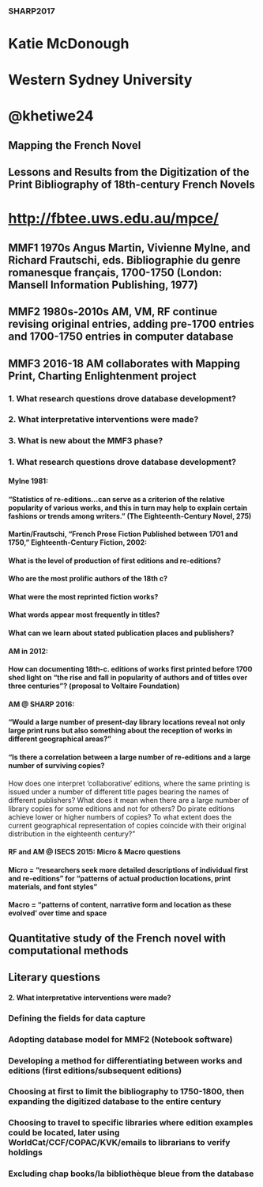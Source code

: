 ### SHARP2017
# Katie McDonough
# Western Sydney University
# @khetiwe24



## Mapping the French Novel
## Lessons and Results from the Digitization of the Print Bibliography of 18th-century French Novels
# http://fbtee.uws.edu.au/mpce/



## MMF1		1970s	Angus Martin, Vivienne Mylne, and Richard Frautschi, eds. Bibliographie du genre romanesque français, 1700-1750 (London: Mansell Information Publishing, 1977)
## MMF2		1980s-2010s AM, VM, RF continue revising original entries, adding pre-1700 entries and 1700-1750 entries in computer database
## MMF3		2016-18	AM collaborates with Mapping Print, Charting Enlightenment project


### 1. What research questions drove database development?
### 2. What interpretative interventions were made?
### 3. What is new about the MMF3 phase?


### 1. What research questions drove database development?
#### Mylne 1981:

#### “Statistics of re-editions…can serve as a criterion of the relative popularity of various works, and this in turn may help to explain certain fashions or trends among writers.” (The Eighteenth-Century Novel, 275) 


#### Martin/Frautschi, “French Prose Fiction Published between 1701 and 1750,” Eighteenth-Century Fiction, 2002: 

#### What is the level of production of first editions and re-editions?
#### Who are the most prolific authors of the 18th c?
#### What were the most reprinted fiction works?
#### What words appear most frequently in titles?
#### What can we learn about stated publication places and publishers?


#### AM in 2012:
#### How can documenting 18th-c. editions of works first printed before 1700 shed light on “the rise and fall in popularity of authors and of titles over three centuries”? (proposal to Voltaire Foundation)

#### AM @ SHARP 2016:
#### “Would a large number of present-day library locations reveal not only large print runs but also something about the reception of works in different geographical areas?” 
#### “Is there a correlation between a large number of re-editions and a large number of surviving copies? 
How does one interpret ‘collaborative’ editions, where the same printing is issued under a number of different title pages bearing the names of different publishers? What does it mean when there are a large number of library copies for some editions and not for others?
 Do pirate editions achieve lower or higher numbers of copies? 
To what extent does the current geographical representation of copies coincide with their original distribution in the eighteenth century?” 

#### RF and AM @ ISECS 2015: Micro & Macro questions

#### Micro = “researchers seek more detailed descriptions of individual first and re-editions” for “patterns of actual production locations, print materials, and font styles” 

#### Macro = “patterns of content, narrative form and location as these evolved’ over time and space 


## Quantitative study of the French novel with computational methods
## Literary questions


#### 2. What interpretative interventions were made?

### Defining the fields for data capture
### Adopting database model for MMF2 (Notebook software)
### Developing a method for differentiating between works and editions (first editions/subsequent editions)
### Choosing at first to limit the bibliography to 1750-1800, then expanding the digitized database to the entire century
### Choosing to travel to specific libraries where edition examples could be located, later using WorldCat/CCF/COPAC/KVK/emails to librarians to verify holdings
### Excluding chap books/la bibliothèque bleue from the database
















